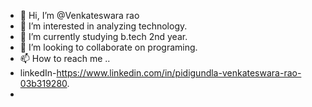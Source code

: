 - 👋 Hi, I’m @Venkateswara rao
- 👀 I’m interested in analyzing technology.
- 🌱 I’m currently studying b.tech 2nd year.
- 💞️ I’m looking to collaborate on programing.
- 📫 How to reach me ..
- linkedIn-https://www.linkedin.com/in/pidigundla-venkateswara-rao-03b319280.
- 

<!---
Rocky-sai/Rocky-sai is a ✨ special ✨ repository because its `README.md` (this file) appears on your GitHub profile.
You can click the Preview link to take a look at your changes.
--->
